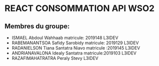 # REACT CONSOMMATION API WSO2

## Membres du groupe:

- ISMAEL Abdoul Wahhaab matricule: 2019148 L3IDEV
- RABEMANANTSOA Safidy Sarobidy matricule: 2019129 L3IDEV
- RADANIELSON Tiana Santatra Niavo matricule :2019145 L3IDEV
- ANDRIANAVALONA Idealy Santatra matricule:2019103 L3IDEV
- RAZAFIMAHATRATRA Peraly Stevy L3IDEV
